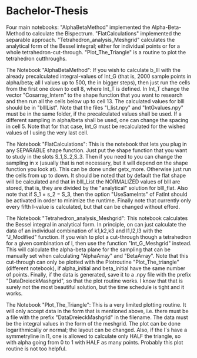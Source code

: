 # Bachelor-Thesis

Four main notebooks:
"AlphaBetaMethod" implemented the Alpha-Beta-Method to calculate the Bispectrum.
"FlatCalculations" implemented the separable approach.
"Tetrahedron_analysis_Meshgrid" calculates the analytical form of the Bessel integral; either for individual points or for a whole tetrahedron-cut-through.
"Plot_The_Triangle" is a routine to plot the tetrahedron cutthroughs.


The Notebook "AlphaBetaMethod":
If you wish to calculate b_lll with the already precalculated integral-values of Int_G (that is, 2000 sample points in alpha/beta; all l values up to 500, the in bigger steps), then just run the cells from the first one down to cell 8, where Int_T is defined. In Int_T change the vector "Cosarray_Intern" to the shape function that you want to research and then run all the cells below up to cell 13. The calculated values for blll should be in "blllList". Note that the files "l_list.npy" and "IntGvalues.npy" must be in the same folder, if the precalculated values shall be used. If a different sampling in alpha/beta shall be used, one can change the spacing in cell 5. Note that for that case, Int_G must be recalculated for the wished values of l using the very last cell.


The Notebook "FlatCalculations":
This is the notebook that lets you plug in any SEPARABLE shape function. Just put the shape function that you want to study in the slots S_1,S_2,S_3. Then if you need to you can change the sampling in x (usually that is not necessary, but it will depend on the shape function you look at). This can be done under getx_more. Otherwise just run the cells from up to down. It should be noted that by default the flat shape will be calculated and that in blll_List the NORMALIZED values of blll are stored, that is, they are divided by the "analytical" solution for blll_flat. Also note that if S_1 = s_2 = S_3, then the option "UseSameInts" of FatInt should be activated in order to minimize the runtime. Finally note that currently only every fifth l-value is calculated, but that can be changed without efford.

The Notebook "Tetrahedron_analysis_Meshgrid":
This notebook calculates the Bessel integral in analytical form. In principle, on can just calculate the data of an individual combination of k1,k2,k3 and l1,l2,l3 with the "J_Modified" function. If you wish to plot a cut-through though a tetrahedron for a given combination of l, then use the function "Int_G_Meshgrid" instead. This will calculate the alpha-beta plane for the sampling that can be manually set when calculating "AlphaArray" and "BetaArray". Note that this cut-through can only be plotted with the Plotroutine "Plot_The_triangle" (different notebook), if alpha_initial and beta_initial have the same number of points. Finally, if the data is generated, save it to a .npy file with the prefix "DataDreieckMashgrid", so that the plot routine works. I know that that is surely not the most beautiful solution, but the time schedule is tight and it works.


The Notebook "Plot_The_Triangle":
This is a very limited plotting routine. It will only accept data in the form that is mentioned above, i.e. there must be a file with the prefix "DataDreieckMashgrid" in the filename. The data must be the integral values in the form of the meshgrid. The plot can be done logarithmically or normal; the layout can be changed. Also, if the l´s have a symmetryline in l1, one is allowed to calculate only HALF the triangle, so with alpha going from 0 to 1 with HALF as many points. Probably this plot routine is not too helpful.



